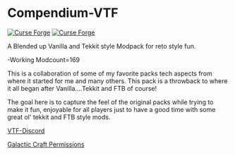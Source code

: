 # Compendium-VTF

[![Curse Forge](http://cf.way2muchnoise.eu/full_ce-vtf-retro-tekk_downloads.svg)](https://www.curseforge.com/minecraft/modpacks/ce-vtf-retro-tekk)  [![Curse Forge](http://cf.way2muchnoise.eu/versions/ce-vtf-retro-tekk.svg)](https://www.curseforge.com/minecraft/modpacks/ce-vtf-retro-tekk)

A Blended up Vanilla and Tekkit style Modpack for reto style fun.

-Working Modcount=169

This is a collaboration of some of my favorite packs tech aspects from where it started for me and many others. This pack is a throwback to where it all began after Vanilla....Tekkit and FTB of course!  

The goal here is to capture the feel of the original packs while trying to make it fun, enjoyable for all players just to have a good time with some great ol' tekkit and FTB style mods.

<a href="http://discord.gg/Q4Y6dNV">VTF-Discord</a>

<a href="https://wiki.micdoodle8.com/wiki/Modpack_Permission">Galactic Craft Permissions</a>
